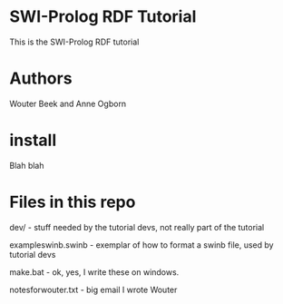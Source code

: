 # SWI-Prolog RDF Tutorial

This is the SWI-Prolog RDF tutorial

# Authors

Wouter Beek and Anne Ogborn

# install

Blah blah

# Files in this repo

dev/  - stuff needed by the tutorial devs, not really part of the tutorial

exampleswinb.swinb  -  exemplar of how to format a swinb file, used by tutorial devs

make.bat - ok, yes, I write these on windows.

notesforwouter.txt -  big email I wrote Wouter

